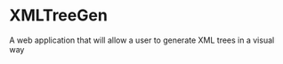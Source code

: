 XMLTreeGen
==========

A web application that will allow a user to generate XML trees in a visual way